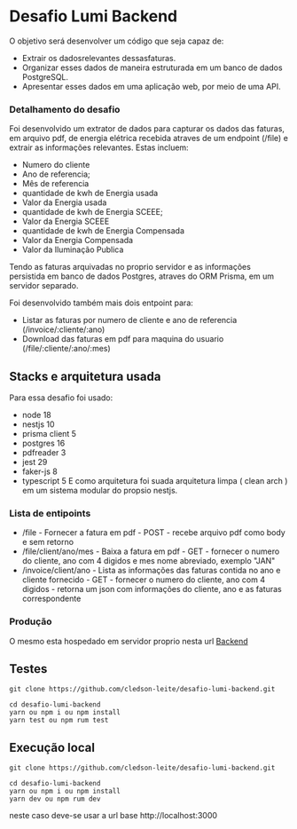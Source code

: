 # Desafio Lumi Backend

O objetivo será desenvolver um
código que seja capaz de:
* Extrair os dadosrelevantes dessasfaturas.
* Organizar esses dados de maneira estruturada em um banco de dados PostgreSQL.
* Apresentar esses dados em uma aplicação web, por meio de uma API.

### Detalhamento do desafio

Foi desenvolvido um extrator de dados para capturar os dados
das faturas, em arquivo pdf, de energia elétrica recebida atraves de um endpoint (/file) e extrair as informações
relevantes. Estas incluem:
* Numero do cliente
* Ano de referencia;
* Mês de referencia
* quantidade de kwh de Energia usada
* Valor da Energia usada
* quantidade de kwh de Energia SCEEE;
* Valor da Energia SCEEE
* quantidade de kwh de Energia Compensada
* Valor da Energia Compensada
* Valor da Iluminação Publica

Tendo as faturas arquivadas no proprio servidor e as informações persistida em banco de dados Postgres, atraves do ORM Prisma, em um servidor separado.

Foi desenvolvido também mais dois entpoint para:
* Listar as faturas por numero de cliente e ano de referencia (/invoice/:cliente/:ano)
* Download das faturas em pdf para maquina do usuario (/file/:cliente/:ano/:mes)

## Stacks e arquitetura usada

Para essa desafio foi usado:
* node 18
* nestjs 10
* prisma client 5
* postgres 16
* pdfreader 3
* jest 29
* faker-js 8
* typescript 5
 E como arquitetura foi suada arquitetura limpa ( clean arch ) em um sistema modular do propsio nestjs.

 ### Lista de entipoints
  * /file - Fornecer a fatura em pdf - POST - recebe arquivo pdf como body e sem retorno
  * /file/client/ano/mes - Baixa a fatura em pdf - GET - fornecer o numero do cliente, ano com 4 digidos e mes nome abreviado, exemplo "JAN"
  * /invoice/client/ano - Lista as informações das faturas contida no ano e cliente fornecido - GET - fornecer o numero do cliente, ano com 4 digidos - retorna um json com informações do cliente, ano e as faturas correspondente

  ### Produção
  O mesmo esta hospedado em servidor proprio nesta url [Backend](https://desafio-lumi-backend.onrender.com)

  ## Testes
  ```
  git clone https://github.com/cledson-leite/desafio-lumi-backend.git

  cd desafio-lumi-backend
  yarn ou npm i ou npm install
  yarn test ou npm rum test

  ```
  ## Execução local
  ```
  git clone https://github.com/cledson-leite/desafio-lumi-backend.git

  cd desafio-lumi-backend
  yarn ou npm i ou npm install
  yarn dev ou npm rum dev

  ```
  neste caso deve-se usar a url base http://localhost:3000
